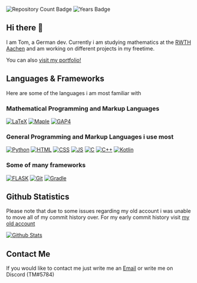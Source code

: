![Repository Count Badge](https://badges.strrl.dev/repos/veni-vidi-code)
![Years Badge](https://badges.strrl.dev/years/veni-vidi-code)


## Hi there 👋
I am Tom, a German dev. Currently i am studying mathematics at the [RWTH Aachen](https://www.rwth-aachen.de/) and am working on different projects in my freetime. 

You can also [visit my portfolio!](https://mucke.ga)

## Languages & Frameworks
Here are some of the languages i am most familiar with

### Mathematical Programming and Markup Languages

[![LaTeX](https://img.shields.io/badge/LaTeX-47A141?style=for-the-badge&logo=LaTeX&logoColor=white)](https://www.latex-project.org/)
[![Maple](https://img.shields.io/badge/Maple-035682?style=for-the-badge)](https://de.maplesoft.com/)
[![GAP4](https://img.shields.io/badge/GAP4-242867?style=for-the-badge)](https://www.gap-system.org/Download/)

### General Programming and Markup Languages i use most

[![Python](https://img.shields.io/badge/Python-3776AB?style=for-the-badge&logo=python&logoColor=white)](https://www.python.org/)
[![HTML](https://img.shields.io/badge/HTML5-E34F26?style=for-the-badge&logo=html5&logoColor=white)](https://github.com/veni-vidi-code/veni-vidi-code)
[![CSS](https://img.shields.io/badge/CSS3-1572B6?style=for-the-badge&logo=css3&logoColor=white)](https://github.com/veni-vidi-code/veni-vidi-code)
[![JS](https://img.shields.io/badge/JavaScript-323330?style=for-the-badge&logo=javascript&logoColor=F7DF1E)](https://github.com/veni-vidi-code/veni-vidi-code)
[![C](https://img.shields.io/badge/C-00599C?style=for-the-badge&logo=c&logoColor=white)](https://github.com/veni-vidi-code/veni-vidi-code)
[![C++](https://img.shields.io/badge/C%2B%2B-00599C?style=for-the-badge&logo=c%2B%2B&logoColor=white)](https://github.com/veni-vidi-code/veni-vidi-code)
[![Kotlin](https://img.shields.io/badge/Kotlin-0095D5?&style=for-the-badge&logo=kotlin&logoColor=white)](https://github.com/veni-vidi-code/veni-vidi-code)

### Some of many frameworks

[![FLASK](https://img.shields.io/badge/Flask-000000?style=for-the-badge&logo=flask&logoColor=white)](https://github.com/veni-vidi-code/veni-vidi-code)
[![Git](https://img.shields.io/badge/Git-F05032?style=for-the-badge&logo=git&logoColor=white)](https://github.com/veni-vidi-code/veni-vidi-code)
[![Gradle](https://img.shields.io/badge/gradle-02303A?style=for-the-badge&logo=gradle&logoColor=white)](https://github.com/veni-vidi-code/veni-vidi-code)

## Github Statistics

Please note that due to some issues regarding my old account i was unable to move all of my commit history over. For my early commit history visit [my old account](https://github.com/The-Bow-Hunter)

[![Github Stats](https://github-readme-stats.vercel.app/api?username=veni-vidi-code&count_private=true&show_icons=true&theme=dracula)](https://github.com/veni-vidi-code/veni-vidi-code)

## Contact Me

If you would like to contact me just write me an [Email](mailto:tom.mucke@web.de) or write me on Discord (TM#5784)
